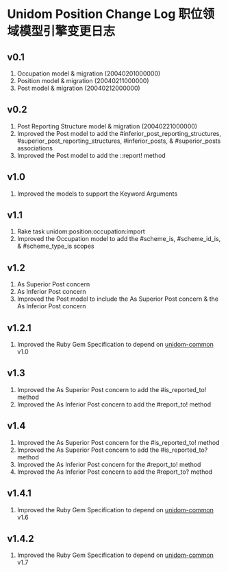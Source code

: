 # Unidom Position Change Log 职位领域模型引擎变更日志

## v0.1
1. Occupation model & migration (20040201000000)
2. Position model & migration (20040211000000)
3. Post model & migration (20040212000000)

## v0.2
1. Post Reporting Structure model & migration (20040221000000)
2. Improved the Post model to add the #inferior_post_reporting_structures, #superior_post_reporting_structures, #inferior_posts, & #superior_posts associations
3. Improved the Post model to add the ::report! method

## v1.0
1. Improved the models to support the Keyword Arguments

## v1.1
1. Rake task unidom:position:occupation:import
2. Improved the Occupation model to add the #scheme_is, #scheme_id_is, & #scheme_type_is scopes

## v1.2
1. As Superior Post concern
2. As Inferior Post concern
3. Improved the Post model to include the As Superior Post concern & the As Inferior Post concern

## v1.2.1
1. Improved the Ruby Gem Specification to depend on [unidom-common](https://github.com/topbitdu/unidom-common) v1.0

## v1.3
1. Improved the As Superior Post concern to add the #is_reported_to! method
2. Improved the As Inferior Post concern to add the #report_to! method

## v1.4
1. Improved the As Superior Post concern for the #is_reported_to! method
2. Improved the As Superior Post concern to add the #is_reported_to? method
3. Improved the As Inferior Post concern for the #report_to! method
4. Improved the As Inferior Post concern to add the #report_to? method

## v1.4.1
1. Improved the Ruby Gem Specification to depend on [unidom-common](https://github.com/topbitdu/unidom-common) v1.6

## v1.4.2
1. Improved the Ruby Gem Specification to depend on [unidom-common](https://github.com/topbitdu/unidom-common) v1.7
